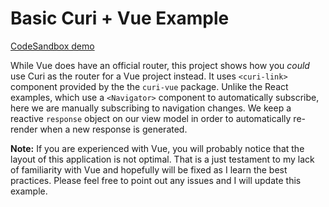 # Basic Curi + Vue Example

[CodeSandbox demo](https://codesandbox.io/s/github/pshrmn/curi/tree/master/examples/basic-vue)

While Vue does have an official router, this project shows how you _could_ use Curi as the router for a Vue project instead. It uses `<curi-link>` component provided by the the `curi-vue` package. Unlike the React examples, which use a `<Navigator>` component to automatically subscribe, here we are manually subscribing to navigation changes. We keep a reactive `response` object on our view model in order to automatically re-render when a new response is generated.

**Note:** If you are experienced with Vue, you will probably notice that the layout of this application is not optimal. That is a just testament to my lack of familiarity with Vue and hopefully will be fixed as I learn the best practices. Please feel free to point out any issues and I will update this example.
